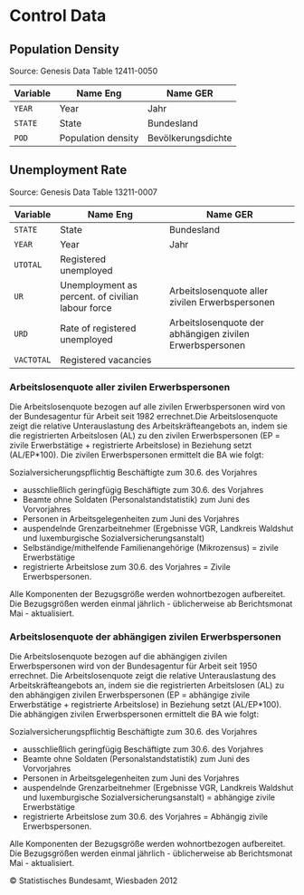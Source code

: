 # Control Data

## Population Density

Source: Genesis Data Table 12411-0050

Variable |Name Eng | Name GER
-----|-------------------- | --------------------
`YEAR`|Year | Jahr
`STATE`| State | Bundesland
`POD`| Population density | Bevölkerungsdichte

## Unemployment Rate

Source: Genesis Data Table 13211-0007

Variable |Name Eng | Name GER
-----|-------------------- | --------------------
`STATE`| State | Bundesland
`YEAR`|Year | Jahr
`UTOTAL` | Registered unemployed | 
`UR`|Unemployment as percent. of civilian labour force| Arbeitslosenquote aller zivilen Erwerbspersonen 
`URD`| Rate of registered unemployed| Arbeitslosenquote der abhängigen zivilen Erwerbspersonen
`VACTOTAL`| Registered vacancies|

### Arbeitslosenquote aller zivilen Erwerbspersonen 
Die Arbeitslosenquote bezogen auf alle zivilen Erwerbspersonen wird von der Bundesagentur für Arbeit seit 1982 errechnet.Die Arbeitslosenquote zeigt die relative Unterauslastung des Arbeitskräfteangebots an, indem sie die registrierten Arbeitslosen (AL) zu den zivilen Erwerbspersonen (EP = zivile Erwerbstätige + registrierte Arbeitslose) in Beziehung setzt (AL/EP*100). Die zivilen Erwerbspersonen ermittelt die BA wie folgt: 

Sozialversicherungspflichtig Beschäftigte zum 30.6. des Vorjahres 
+ ausschließlich geringfügig Beschäftigte zum 30.6. des Vorjahres 
+ Beamte ohne Soldaten (Personalstandstatistik) zum Juni des Vorvorjahres 
+ Personen in Arbeitsgelegenheiten zum Juni des Vorjahres 
+ auspendelnde Grenzarbeitnehmer (Ergebnisse VGR, Landkreis Waldshut und luxemburgische Sozialversicherungsanstalt)
+ Selbständige/mithelfende Familienangehörige (Mikrozensus)
= zivile Erwerbstätige
+ registrierte Arbeitslose zum 30.6. des Vorjahres
= Zivile Erwerbspersonen.

Alle Komponenten der Bezugsgröße werden wohnortbezogen 
aufbereitet. Die Bezugsgrößen werden einmal jährlich - 
üblicherweise ab Berichtsmonat Mai - aktualisiert.

### Arbeitslosenquote der abhängigen zivilen Erwerbspersonen

Die Arbeitslosenquote bezogen auf die abhängigen zivilen Erwerbspersonen wird von der Bundesagentur für Arbeit seit 1950 errechnet. Die Arbeitslosenquote zeigt die relative Unterauslastung des Arbeitskräfteangebots an, indem sie die registrierten Arbeitslosen (AL) zu den abhängigen zivilen Erwerbspersonen (EP = abhängige zivile Erwerbstätige + registrierte Arbeitslose) in Beziehung setzt (AL/EP*100). Die abhängigen zivilen Erwerbspersonen ermittelt die BA wie folgt:

Sozialversicherungspflichtig Beschäftigte zum 30.6. des Vorjahres
+ ausschließlich geringfügig Beschäftigte zum 30.6. des Vorjahres 
+ Beamte ohne Soldaten (Personalstandstatistik) zum Juni des Vorvorjahres
+ Personen in Arbeitsgelegenheiten zum Juni des Vorjahres
+ auspendelnde Grenzarbeitnehmer (Ergebnisse VGR, Landkreis Waldshut und luxemburgische Sozialversicherungsanstalt)
= abhängige zivile Erwerbstätige
+ registrierte Arbeitslose zum 30.6. des Vorjahres
= Abhängig zivile Erwerbspersonen.

Alle Komponenten der Bezugsgröße werden wohnortbezogen aufbereitet. Die Bezugsgrößen werden einmal jährlich - üblicherweise ab Berichtsmonat Mai - aktualisiert.

© Statistisches Bundesamt, Wiesbaden 2012

